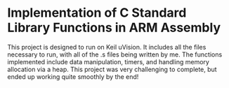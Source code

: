 # Implementation of C Standard Library Functions in ARM Assembly
This project is designed to run on Keil uVision. It includes all the files necessary to run, with all of the .s files being written by me. The functions implemented include data manipulation, timers, and handling memory allocation via a heap. This project was very challenging to complete, but ended up working quite smoothly by the end!
